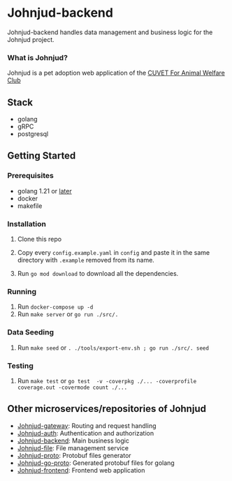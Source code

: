 # Johnjud-backend

Johnjud-backend handles data management and business logic for the Johnjud project.

### What is Johnjud?
Johnjud is a pet adoption web application of the [CUVET For Animal Welfare Club](https://www.facebook.com/CUVETforAnimalWelfareClub)

## Stack

-   golang
-   gRPC
-   postgresql

## Getting Started

### Prerequisites

-   golang 1.21 or [later](https://go.dev)
-   docker
-   makefile

### Installation

1. Clone this repo
2. Copy every `config.example.yaml` in `config` and paste it in the same directory with `.example` removed from its name.

3. Run `go mod download` to download all the dependencies.

### Running
1. Run `docker-compose up -d`
2. Run `make server` or `go run ./src/.`

### Data Seeding
1. Run `make seed` or `. ./tools/export-env.sh ; go run ./src/. seed`

### Testing
1. Run `make test` or `go test  -v -coverpkg ./... -coverprofile coverage.out -covermode count ./...`

## Other microservices/repositories of Johnjud
- [Johnjud-gateway](https://github.com/isd-sgcu/johnjud-gateway): Routing and request handling
- [Johnjud-auth](https://github.com/isd-sgcu/johnjud-auth): Authentication and authorization
- [Johnjud-backend](https://github.com/isd-sgcu/johnjud-backend): Main business logic
- [Johnjud-file](https://github.com/isd-sgcu/johnjud-file): File management service
- [Johnjud-proto](https://github.com/isd-sgcu/johnjud-proto): Protobuf files generator
- [Johnjud-go-proto](https://github.com/isd-sgcu/johnjud-go-proto): Generated protobuf files for golang
- [Johnjud-frontend](https://github.com/isd-sgcu/johnjud-frontend): Frontend web application
